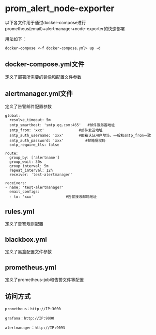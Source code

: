 # prom_alert_node-exporter

以下各文件用于通过docker-compose进行prometheus(email)+alertmanager+node-exporter的快速部署

用法如下：

```
docker-compose <-f docker-compose.yml> up -d
```

## docker-compose.yml文件

定义了部署所需要的镜像和配置文件参数

## alertmanager.yml文件

定义了告警邮件配置参数

```
global:
  resolve_timeout: 5m
  smtp_smarthost: 'smtp.qq.com:465'   #邮件服务器地址
  smtp_from: 'xxx'                #邮件发送地址
  smtp_auth_username: 'xxx'       #邮箱认证用户地址，一般和smtp_from一致
  smtp_auth_password: 'xxx'          #邮箱授权码
  smtp_require_tls: false
 
route:
  group_by: ['alertname']
  group_wait: 30s
  group_interval: 5m
  repeat_interval: 12h
  receiver: 'test-alertmanager'
 
receivers:
- name: 'test-alertmanager'
  email_configs:
  - to: 'xxx'               #告警接收邮箱地址
```



## rules.yml

定义了告警规则配置

## blackbox.yml

定义了黑盒配置文件参数

## prometheus.yml

定义了prometheus-job和告警文件等配置

## 访问方式

```
prometheus：http://IP:3000

grafana：http://IP:9090

alertmanager：http://IP:9093
```

